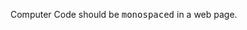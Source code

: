 <!DOCTYPE html>
<html>
<head>
<title>Monospaced Font Example</title>
</head>
<body>
<p>Computer Code should be <tt>monospaced</tt> in a web page.</p>
</body>
</html>
